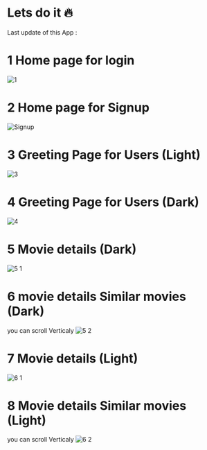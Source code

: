 # Lets do it 🔥
Last update of this App :

# 1 Home page for login
![1](https://user-images.githubusercontent.com/44306060/215888928-9753db11-2151-46b6-9586-7229ae4b5dab.png)

# 2 Home page for Signup
![Signup](https://user-images.githubusercontent.com/44306060/215888575-f76d613b-db80-4529-a42e-ec13b9670a58.png)

# 3 Greeting Page for Users (Light)
![3](https://user-images.githubusercontent.com/44306060/215889473-400e40a0-9a7d-4858-81e1-4385f2490628.png)

# 4 Greeting Page for Users (Dark)
![4](https://user-images.githubusercontent.com/44306060/215896060-42e3aff6-385c-48a4-89f0-bc073e009cf7.png)

# 5 Movie details (Dark)
![5 1](https://user-images.githubusercontent.com/44306060/215896245-39a28032-2ff6-43e2-b368-cee58bddf301.png)

# 6 movie details Similar movies (Dark)
you can scroll Verticaly 
![5 2](https://user-images.githubusercontent.com/44306060/215896376-1394414e-0932-4fe1-b268-bc554b6de143.png)

# 7 Movie details (Light)
![6 1](https://user-images.githubusercontent.com/44306060/215896486-ec81a6a2-d6d3-4a83-a42f-7efd6fe32786.png)

# 8 Movie details Similar movies (Light)
you can scroll Verticaly 
![6 2](https://user-images.githubusercontent.com/44306060/215896611-b0a887bd-23ff-4e33-a2de-6f2a43db7eb1.png)


